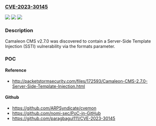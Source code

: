 ### [CVE-2023-30145](https://cve.mitre.org/cgi-bin/cvename.cgi?name=CVE-2023-30145)
![](https://img.shields.io/static/v1?label=Product&message=n%2Fa&color=blue)
![](https://img.shields.io/static/v1?label=Version&message=n%2Fa&color=blue)
![](https://img.shields.io/static/v1?label=Vulnerability&message=n%2Fa&color=brighgreen)

### Description

Camaleon CMS v2.7.0 was discovered to contain a Server-Side Template Injection (SSTI) vulnerability via the formats parameter.

### POC

#### Reference
- http://packetstormsecurity.com/files/172593/Camaleon-CMS-2.7.0-Server-Side-Template-Injection.html

#### Github
- https://github.com/ARPSyndicate/cvemon
- https://github.com/nomi-sec/PoC-in-GitHub
- https://github.com/paragbagul111/CVE-2023-30145

